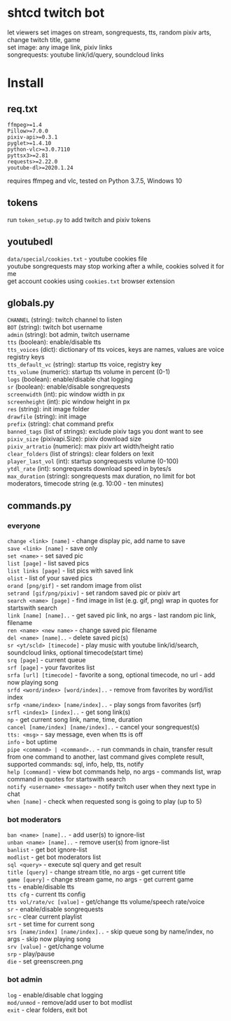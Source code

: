 # shtcd twitch bot
  
let viewers set images on stream, songrequests, tts, random pixiv arts, change twitch title, game  
set image: any image link, pixiv links  
songrequests: youtube link/id/query, soundcloud links  

# Install

## req.txt

```
ffmpeg>=1.4
Pillow>=7.0.0
pixiv-api>=0.3.1
pyglet>=1.4.10
python-vlc>=3.0.7110
pyttsx3>=2.81
requests>=2.22.0
youtube-dl>=2020.1.24
```

requires ffmpeg and vlc, tested on Python 3.7.5, Windows 10

## tokens
run `token_setup.py` to add twitch and pixiv tokens  

## youtubedl

`data/special/cookies.txt` - youtube cookies file  
youtube songrequests may stop working after a while, cookies solved it for me  
get account cookies using `cookies.txt` browser extension  

## globals.py

`CHANNEL` (string): twitch channel to listen  
`BOT` (string): twitch bot username  
`admin` (string): bot admin, twitch username  
`tts` (boolean): enable/disable tts  
`tts_voices` (dict): dictionary of tts voices, keys are names, values are voice registry keys  
`tts_default_vc` (string): startup tts voice, registry key  
`tts_volume` (numeric): startup tts volume in percent (0-1)  
`logs` (boolean): enable/disable chat logging  
`sr` (boolean): enable/disable songrequests  
`screenwidth` (int): pic window width in px  
`screenheight` (int): pic window height in px  
`res` (string): init image folder  
`drawfile` (string): init image  
`prefix` (string): chat command prefix  
`banned_tags` (list of strings): exclude pixiv tags you dont want to see  
`pixiv_size` (pixivapi.Size): pixiv download size  
`pixiv_artratio` (numeric): max pixiv art width/height ratio  
`clear_folders` (list of strings): clear folders on !exit  
`player_last_vol` (int): startup songrequests volume (0-100)  
`ytdl_rate` (int): songrequests download speed in bytes/s  
`max_duration` (string): songrequests max duration, no limit for bot moderators, timecode string (e.g. 10:00 - ten minutes)  

## commands.py

### everyone
`change <link> [name]` - change display pic, add name to save  
`save <link> [name]` - save only  
`set <name>` - set saved pic  
`list [page]` - list saved pics  
`list links [page]` - list pics with saved link  
`olist` - list of your saved pics  
`orand [png/gif]` - set random image from olist  
`setrand [gif/png/pixiv]` - set random saved pic or pixiv art  
`search <name> [page]` - find image in list (e.g. gif, png) wrap in quotes for startswith search  
`link [name] [name]..` - get saved pic link, no args - last random pic link, filename  
`ren <name> <new name>` - change saved pic filename  
`del <name> [name]..` - delete saved pic(s)  
`sr <yt/scld> [timecode]` - play music with youtube link/id/search, soundcloud links, optional timecode(start time)  
`srq [page]` - current queue  
`srf [page]` - your favorites list  
`srfa [url] [timecode]` - favorite a song, optional timecode, no url - add now playing song  
`srfd <word/index> [word/index]..` - remove from favorites by word/list index  
`srfp <name/index> [name/index]..` - play songs from favorites (srf)  
`srfl <index1> [index]..` - get song link(s)  
`np` - get current song link, name, time, duration  
`cancel [name/index] [name/index]..` - cancel your songrequest(s)  
`tts: <msg>` - say message, even when tts is off  
`info` - bot uptime  
`pipe <command> | <command>..` - run commands in chain, transfer result from one command to another, last command gives complete result, supported commands: sql, info, help, tts, notify  
`help [command]` - view bot commands help, no args - commands list, wrap command in quotes for startswith search  
`notify <username> <message>` - notify twitch user when they next type in chat  
`when [name]` - check when requested song is going to play (up to 5)  
### bot moderators
`ban <name> [name]..` - add user(s) to ignore-list  
`unban <name> [name]..` - remove user(s) from ignore-list  
`banlist` - get bot ignore-list  
`modlist` - get bot moderators list  
`sql <query>` - execute sql query and get result  
`title [query]` - change stream title, no args - get current title  
`game [query]` - change stream game, no args - get current game  
`tts` - enable/disable tts  
`tts cfg` - current tts config  
`tts vol/rate/vc [value]` - get/change tts volume/speech rate/voice  
`sr` - enable/disable songrequests  
`src` - clear current playlist  
`srt` - set time for current song  
`srs [name/index] [name/index]..` - skip queue song by name/index, no args - skip now playing song  
`srv [value]` - get/change volume  
`srp` - play/pause  
`die` - set greenscreen.png  
### bot admin
`log` - enable/disable chat logging  
`mod/unmod` - remove/add user to bot modlist  
`exit` - clear folders, exit bot  
